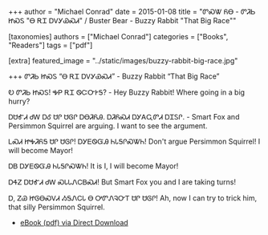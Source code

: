 +++
author = "Michael Conrad"
date = 2015-01-08
title = "ᏛᏍᏔ ᏲᎾ - ᏛᏘᏏ ᏥᏍᏚ \"Ꮎ ᎡᏆ ᎠᏙᎩᏯᏍᏗ\" / Buster Bear - Buzzy Rabbit \"That Big Race\""

[taxonomies]
authors = ["Michael Conrad"]
categories = ["Books", "Readers"]
tags = ["pdf"]

[extra]
featured_image = "../static/images/buzzy-rabbit-big-race.jpg"

+++
ᏛᏘᏏ ᏥᏍᏚ “Ꮎ ᎡᏆ ᎠᏙᎩᏯᏍᏗ” - Buzzy Rabbit “That Big Race”

Ꭷ ᏛᏘᏏ ᏥᏍᏚ! ᎭᏢ ᎡᏆ ᏫᏨᏅᎨᎦ? - Hey Buzzy Rabbit! Where going in a big hurry?

ᎠᏌᎹᏗ ᏧᎳ ᎠᎴ ᏌᎵ ᏌᎶᎵ ᎠᎾᏘᏲᎯ. ᎠᏘᏲᏍᏗ ᎠᎩᎪᏩᏛᏗ ᎠᏆᏚᎵ. - Smart Fox and Persimmon Squirrel are arguing. I want to see the argument.

<!-- more -->

ᏞᏍᏗ ᏥᎭᏘᏲᎦ ᏌᎵ ᏌᎶᎵ! ᎠᎩᎬᏫᏳᎯ ᏂᏓᎦᎵᏍᏔᏂ! Don't argue Persimmon Squirrel! I will become Mayor!

ᎠᏴ ᎠᎩᎬᏫᏳᎯ ᏂᏓᎦᎵᏍᏔᏂ! It is I, I will become Mayor!

ᎠᏎᏃ ᎠᏌᎹᏗ ᏧᎳ ᏍᏓᏓᏁᏟᏴᏍᏗ! But Smart Fox you and I are taking turns!

Ꭰ, ᏃᏊ ᏥᎶᎾᏍᏙᏗ ᏱᎦᏁᏟᏓ Ꮎ ᎤᏛᏁᎸᏅᎢ ᏌᎵ ᏌᎶᎵ! Ah, now I can try to trick him, that silly Persimmon Squirrel.

* [eBook (pdf) via Direct Download](/pdf-downloads/ᏛᏘᏏ-ᏥᏍᏚ-Ꮎ-ᎡᏆ-ᎠᏙᎩᏯᏍᏗ.pdf)
